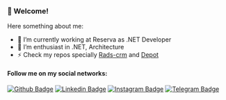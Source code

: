 ### 👋 Welcome!

Here something about me:

- 💼 I’m currently working at Reserva as .NET Developer
- 💪 I’m enthusiast in .NET, Architecture
- ⚡ Check my repos specially [Rads-crm](https://github.com/DouglasFam/rads-crm) and [Depot](https://github.com/DouglasFam/Depot-TCC)

#### Follow me on my social networks:

[![Github Badge](https://img.shields.io/badge/-Github-000?style=flat-square&logo=Github&logoColor=white&link=https://github.com/douglasfam)](https://github.com/douglasfam)
[![Linkedin Badge](https://img.shields.io/badge/-LinkedIn-blue?style=flat-square&logo=Linkedin&logoColor=white&link=https://www.linkedin.com/in/douglasfam/)](https://www.linkedin.com/in/douglasfam/)
[![Instagram Badge](https://img.shields.io/badge/-Instagram-C13584?style=flat-square&labelColor=C13584&logo=instagram&logoColor=white&link=https://www.instagram.com/d0ugfam/)](https://www.instagram.com/_douglasfam/)
[![Telegram Badge](https://img.shields.io/badge/-Telegram-1ca0f1?style=flat-square&labelColor=1ca0f1&logo=telegram&logoColor=white&link=https://t.me/DouglasFam)](https://t.me/DouglasFam)
